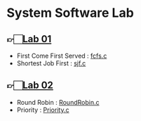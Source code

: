 # System Software Lab

## 👉🏻[Lab 01](/Lab-01/)

-   First Come First Served : [fcfs.c](/Lab-01/fcfs.c)
-   Shortest Job First : [sjf.c](/Lab-01/sjf.c)

## 👉🏻[Lab 02](/Lab-02/)

-   Round Robin : [RoundRobin.c](/Lab-02/RoundRobin.c)
-   Priority : [Priority.c](/Lab-02/Priority.c)
